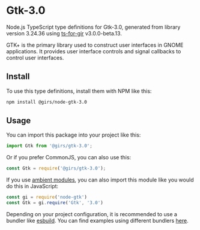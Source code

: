 
# Gtk-3.0

Node.js TypeScript type definitions for Gtk-3.0, generated from library version 3.24.36 using [ts-for-gir](https://github.com/gjsify/ts-for-gjs) v3.0.0-beta.13.

GTK+ is the primary library used to construct user interfaces in GNOME applications. It provides user interface controls and signal callbacks to control user interfaces.

## Install

To use this type definitions, install them with NPM like this:
```bash
npm install @girs/node-gtk-3.0
```

## Usage

You can import this package into your project like this:
```ts
import Gtk from '@girs/gtk-3.0';
```

Or if you prefer CommonJS, you can also use this:
```ts
const Gtk = require('@girs/gtk-3.0');
```

If you use [ambient modules](https://github.com/gjsify/ts-for-gir/tree/main/packages/cli#ambient-modules), you can also import this module like you would do this in JavaScript:

```ts
const gi = require('node-gtk')
const Gtk = gi.require('Gtk', '3.0')
```

Depending on your project configuration, it is recommended to use a bundler like [esbuild](https://esbuild.github.io/). You can find examples using different bundlers [here](https://github.com/gjsify/ts-for-gir/tree/main/examples).